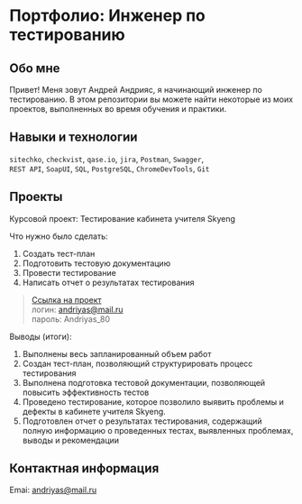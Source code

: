 # Портфолио: Инженер по тестированию


## Обо мне
Привет! Меня зовут Андрей Андрияс, я начинающий инженер по тестированию.
В этом репозитории вы можете найти некоторые из моих проектов, выполненных во время обучения и практики.
<br>


## Навыки и технологии
``sitechko``, ``checkvist``, ``qase.io``, ``jira``, ``Postman``, ``Swagger``,  
``REST API``, ``SoapUI``, ``SQL``, ``PostgreSQL``, ``ChromeDevTools``,  ``Git``


## Проекты
<p>Курсовой проект: Тестирование кабинета учителя Skyeng<p> 
<p>Что нужно было сделать: <p>
<ol>
  <li>Создать тест-план</li>  
  <li>Подготовить тестовую документацию</li>  
  <li>Провести тестирование</li>  
  <li>Написать отчет о результатах тестирования</li>  
  </ol>

> <a href="https://skypro-qa47-2-andriyas.atlassian.net/wiki/spaces/~63f6c8a11223974bc04bd332/pages/786433"> Ссылка на проект </a>  
> логин: andriyas@mail.ru  
> пароль: Andriyas_80

<p>Выводы (итоги):<p>
<ol>
  <li>Выполнены весь запланированный объем работ</li>  
  <li>Создан тест-план, позволяющий структурировать процесс тестирования</li>  
  <li>Выполнена подготовка тестовой документации, позволяющей повысить эффективность тестов</li>  
  <li>Проведено тестирование, которое позволило выявить проблемы и дефекты в кабинете учителя Skyeng.</li>
  <li>Подготовлен отчет о результатах тестирования, содержащий полную информацию о проведенных тестах, выявленных проблемах, выводы и рекомендации</li>
  </ol>
  
## Контактная информация  
  
Emai: andriyas@mail.ru
